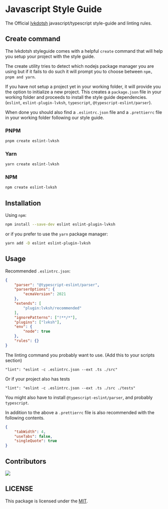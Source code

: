# Javascript Style Guide

The Official [lvkdotsh](https://github.com/lvkdotsh) javascript/typescript style-guide and linting rules.

## Create command

The lvkdotsh styleguide comes with a helpful `create` command that will help you setup your project with the style guide.

The create utility tries to detect which nodejs package manager you are using but if it fails to do such it will prompt you to choose between `npm, pnpm and yarn`.

If you have not setup a project yet in your working folder, it will provide you the option to initialize a new project. This creates a `package.json` file in your working folder and proceeds to install the style guide dependencies. (`eslint`, `eslint-plugin-lvksh`, `typescript`, `@typescript-eslint/parser`).

When done you should also find a `.eslintrc.json` file and a `.prettierrc` file in your working folder following our style guide.

### PNPM
```sh
pnpm create eslint-lvksh
```

### Yarn
```sh
yarn create eslint-lvksh
```

### NPM
```sh
npm create eslint-lvksh
```

## Installation

Using `npm`:

```sh
npm install --save-dev eslint eslint-plugin-lvksh
```

or if you prefer to use the `yarn` package manager:

```sh
yarn add -D eslint eslint-plugin-lvksh
```

## Usage

Recommended `.eslintrc.json`:
```json
{
    "parser": "@typescript-eslint/parser",
    "parserOptions": {
        "ecmaVersion": 2021
    },
    "extends": [
        "plugin:lvksh/recommended"
    ],
    "ignorePatterns": ["!**/*"],
    "plugins": ["lvksh"],
    "env": {
        "node": true
    },
    "rules": {}
}
```

The linting command you probably want to use. (Add this to your scripts section)
```
"lint": "eslint -c .eslintrc.json --ext .ts ./src"
```
Or if your project also has tests
```
"lint": "eslint -c .eslintrc.json --ext .ts ./src ./tests"
```

You might also have to install `@typescript-eslint/parser`, and probably `typescript`.

In addition to the above a `.prettierrc` file is also recommended with the following contents.
```json
{
    "tabWidth": 4,
    "useTabs": false,
    "singleQuote": true
}
```

## Contributors

[![](https://contrib.rocks/image?repo=lvkdotsh/javascript)](https://github.com/lvkdotsh/javascript/graphs/contributors)

## LICENSE

This package is licensed under the [MIT](https://opensource.org/licenses/MIT).

